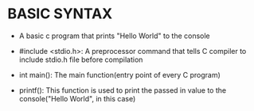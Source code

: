 # BASIC SYNTAX

- A basic c program that prints "Hello World" to the console

- #include <stdio.h>: A preprocessor command that tells C compiler to include stdio.h file before compilation

- int main(): The main function(entry point of every C program)

- printf(): This function is used to print the passed in value to the console("Hello World", in this case)